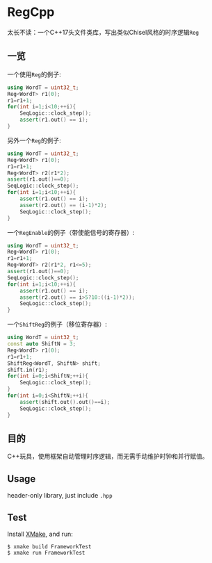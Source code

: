 # RegCpp

太长不读：一个C++17头文件类库，写出类似Chisel风格的时序逻辑`Reg`

## 一览

一个使用`Reg`的例子:
```cpp
using WordT = uint32_t;
Reg<WordT> r1(0);
r1=r1+1;
for(int i=1;i<10;++i){
    SeqLogic::clock_step();
    assert(r1.out() == i);
}
```

另外一个`Reg`的例子:
```cpp
using WordT = uint32_t;
Reg<WordT> r1(0);
r1=r1+1;
Reg<WordT> r2(r1*2);
assert(r1.out()==0);
SeqLogic::clock_step();
for(int i=1;i<10;++i){
    assert(r1.out() == i);
    assert(r2.out() == (i-1)*2);
    SeqLogic::clock_step();
}
```

一个`RegEnable`的例子（带使能信号的寄存器）:
```cpp
using WordT = uint32_t;
Reg<WordT> r1(0);
r1=r1+1;
Reg<WordT> r2(r1*2, r1<=5);
assert(r1.out()==0);
SeqLogic::clock_step();
for(int i=1;i<10;++i){
    assert(r1.out() == i);
    assert(r2.out() == i>5?10:((i-1)*2));
    SeqLogic::clock_step();
}
```

一个`ShiftReg`的例子（移位寄存器）:
```cpp
using WordT = uint32_t;
const auto ShiftN = 3;
Reg<WordT> r1(0);
r1=r1+1;
ShiftReg<WordT, ShiftN> shift;
shift.in(r1);
for(int i=0;i<ShiftN;++i){
    SeqLogic::clock_step();
}
for(int i=0;i<ShiftN;++i){
    assert(shift.out().out()==i);
    SeqLogic::clock_step();
}
```

## 目的

C++玩具，使用框架自动管理时序逻辑，而无需手动维护时钟和并行赋值。

## Usage

header-only library, just include `.hpp`

## Test

Install [XMake](https://github.com/xmake-io/xmake/), and run:
```shell
$ xmake build FrameworkTest
$ xmake run FrameworkTest
```